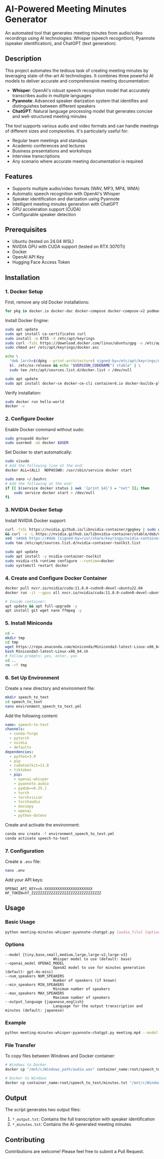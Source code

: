 # AI-Powered Meeting Minutes Generator

An automated tool that generates meeting minutes from audio/video recordings using AI technologies: Whisper (speech recognition), Pyannote (speaker identification), and ChatGPT (text generation).

## Description

This project automates the tedious task of creating meeting minutes by leveraging state-of-the-art AI technologies. It combines three powerful AI models to deliver accurate and comprehensive meeting documentation:

- **Whisper**: OpenAI's robust speech recognition model that accurately transcribes audio in multiple languages
- **Pyannote**: Advanced speaker diarization system that identifies and distinguishes between different speakers
- **ChatGPT**: Natural language processing model that generates concise and well-structured meeting minutes

The tool supports various audio and video formats and can handle meetings of different sizes and complexities. It's particularly useful for:
- Regular team meetings and standups
- Academic conferences and lectures
- Business presentations and workshops
- Interview transcriptions
- Any scenario where accurate meeting documentation is required

## Features

- Supports multiple audio/video formats (WAV, MP3, MP4, WMA)
- Automatic speech recognition with OpenAI's Whisper
- Speaker identification and diarization using Pyannote
- Intelligent meeting minutes generation with ChatGPT
- GPU acceleration support (CUDA)
- Configurable speaker detection

## Prerequisites

- Ubuntu (tested on 24.04 WSL)
- NVIDIA GPU with CUDA support (tested on RTX 3070Ti)
- Docker
- OpenAI API Key
- Hugging Face Access Token

## Installation

### 1. Docker Setup

First, remove any old Docker installations:
```bash
for pkg in docker.io docker-doc docker-compose docker-compose-v2 podman-docker containerd runc; do sudo apt remove $pkg; done
```

Install Docker Engine:
```bash
sudo apt update
sudo apt install ca-certificates curl
sudo install -m 0755 -d /etc/apt/keyrings
sudo curl -fsSL https://download.docker.com/linux/ubuntu/gpg -o /etc/apt/keyrings/docker.asc
sudo chmod a+r /etc/apt/keyrings/docker.asc

echo \
  "deb [arch=$(dpkg --print-architecture) signed-by=/etc/apt/keyrings/docker.asc] https://download.docker.com/linux/ubuntu \
  $(. /etc/os-release && echo "$VERSION_CODENAME") stable" | \
  sudo tee /etc/apt/sources.list.d/docker.list > /dev/null

sudo apt update
sudo apt install docker-ce docker-ce-cli containerd.io docker-buildx-plugin docker-compose-plugin
```

Verify installation:
```bash
sudo docker run hello-world
docker -v
```

### 2. Configure Docker

Enable Docker command without sudo:
```bash
sudo groupadd docker
sudo usermod -aG docker $USER
```

Set Docker to start automatically:
```bash
sudo visudo
# Add the following line at the end:
docker ALL=(ALL)  NOPASSWD: /usr/sbin/service docker start

sudo nano ~/.bashrc
# Add the following at the end:
if [[ $(service docker status | awk '{print $4}') = "not" ]]; then
    sudo service docker start > /dev/null
fi
```

### 3. NVIDIA Docker Setup

Install NVIDIA Docker support:
```bash
curl -fsSL https://nvidia.github.io/libnvidia-container/gpgkey | sudo gpg --dearmor -o /usr/share/keyrings/nvidia-container-toolkit-keyring.gpg \
&& curl -s -L https://nvidia.github.io/libnvidia-container/stable/deb/nvidia-container-toolkit.list | \
sed 's#deb https://#deb [signed-by=/usr/share/keyrings/nvidia-container-toolkit-keyring.gpg] https://#g' | \
sudo tee /etc/apt/sources.list.d/nvidia-container-toolkit.list

sudo apt update
sudo apt install -y nvidia-container-toolkit
sudo nvidia-ctk runtime configure --runtime=docker
sudo systemctl restart docker
```

### 4. Create and Configure Docker Container

```bash
docker pull nvcr.io/nvidia/cuda:11.8.0-cudnn8-devel-ubuntu22.04
docker run -it --gpus all nvcr.io/nvidia/cuda:11.8.0-cudnn8-devel-ubuntu22.04

# Inside container:
apt update && apt full-upgrade -y
apt install git wget nano ffmpeg -y
```

### 5. Install Miniconda

```bash
cd ~
mkdir tmp
cd tmp
wget https://repo.anaconda.com/miniconda/Miniconda3-latest-Linux-x86_64.sh
bash Miniconda3-latest-Linux-x86_64.sh
# Follow prompts: yes, enter, yes
cd ..
rm -rf tmp
```

### 6. Set Up Environment

Create a new directory and environment file:
```bash
mkdir speech_to_text
cd speech_to_text
nano environment_speech_to_text.yml
```

Add the following content:
```yaml
name: speech-to-text
channels:
  - conda-forge
  - pytorch
  - nvidia
  - defaults
dependencies:
  - python=3.9
  - pip
  - cudatoolkit=11.8
  - tiktoken
  - pip:
    - openai-whisper
    - pyannote.audio
    - pydub==0.25.1
    - torch
    - torchvision
    - torchaudio
    - moviepy
    - openai
    - python-dotenv
```

Create and activate the environment:
```bash
conda env create -f environment_speech_to_text.yml
conda activate speech-to-text
```

### 7. Configuration

Create a `.env` file:
```bash
nano .env
```

Add your API keys:
```
OPENAI_API_KEY=sk-XXXXXXXXXXXXXXXXXXXXXX
HF_TOKEN=hf_ZZZZZZZZZZZZZZZZZZZZZZZZZZZZZZZZ
```

## Usage

### Basic Usage

```bash
python meeting-minutes-whisper-pyannote-chatgpt.py [audio_file] [options]
```

### Options

```
--model {tiny,base,small,medium,large,large-v2,large-v3}
                      Whisper model to use (default: base)
--openai_model OPENAI_MODEL
                      OpenAI model to use for minutes generation (default: gpt-4o-mini)
--num_speakers NUM_SPEAKERS
                      Number of speakers (if known)
--min_speakers MIN_SPEAKERS
                      Minimum number of speakers
--max_speakers MAX_SPEAKERS
                      Maximum number of speakers
--output_language {japanese,english}
                      Language for the output transcription and minutes (default: japanese)
```

### Example

```bash
python meeting-minutes-whisper-pyannote-chatgpt.py meeting.mp4 --model large-v3 --min_speakers 1 --max_speakers 2 --openai_model gpt-4o --output_language english
```

### File Transfer

To copy files between Windows and Docker container:

```bash
# Windows to Docker
docker cp "/mnt/c/Windows_path/audio.wav" container_name:root/speech_to_text

# Docker to Windows
docker cp container_name:root/speech_to_text/minutes.txt "/mnt/c/Windows_path/"
```

## Output

The script generates two output files:
1. `*_output.txt`: Contains the full transcription with speaker identification
2. `*_minutes.txt`: Contains the AI-generated meeting minutes

## Contributing

Contributions are welcome! Please feel free to submit a Pull Request.
